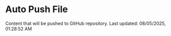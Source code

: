 # Auto Push File

Content that will be pushed to GitHub repository.
Last updated: 08/05/2025, 01:28:52 AM